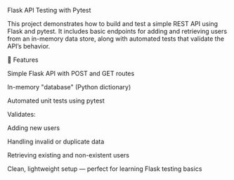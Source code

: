Flask API Testing with Pytest

This project demonstrates how to build and test a simple REST API using Flask and pytest.
It includes basic endpoints for adding and retrieving users from an in-memory data store, along with automated tests that validate the API’s behavior.

🚀 Features

Simple Flask API with POST and GET routes

In-memory "database" (Python dictionary)

Automated unit tests using pytest

Validates:

Adding new users

Handling invalid or duplicate data

Retrieving existing and non-existent users

Clean, lightweight setup — perfect for learning Flask testing basics